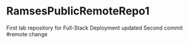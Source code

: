 # RamsesPublicRemoteRepo1
First lab repository for Full-Stack Deployment updated
Second commit
#remote change
